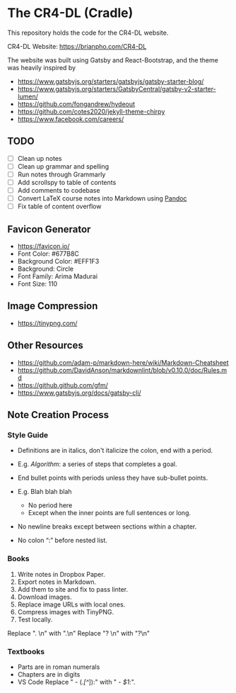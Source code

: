 # The CR4-DL (Cradle)

This repository holds the code for the CR4-DL website.

CR4-DL Website: <https://brianpho.com/CR4-DL>

The website was built using Gatsby and React-Bootstrap, and the theme was heavily inspired by

- <https://www.gatsbyjs.org/starters/gatsbyjs/gatsby-starter-blog/>
- <https://www.gatsbyjs.org/starters/GatsbyCentral/gatsby-v2-starter-lumen/>
- <https://github.com/fongandrew/hydeout>
- <https://github.com/cotes2020/jekyll-theme-chirpy>
- <https://www.facebook.com/careers/>

## TODO

- [ ] Clean up notes
- [ ] Clean up grammar and spelling
- [ ] Run notes through Grammarly
- [ ] Add scrollspy to table of contents
- [ ] Add comments to codebase
- [ ] Convert LaTeX course notes into Markdown using [Pandoc](https://pandoc.org/getting-started.html)
- [ ] Fix table of content overflow

## Favicon Generator

- <https://favicon.io/>
- Font Color: #677B8C
- Background Color: #EFF1F3
- Background: Circle
- Font Family: Arima Madurai
- Font Size: 110

## Image Compression

- <https://tinypng.com/>

## Other Resources

- <https://github.com/adam-p/markdown-here/wiki/Markdown-Cheatsheet>
- <https://github.com/DavidAnson/markdownlint/blob/v0.10.0/doc/Rules.md>
- <https://github.github.com/gfm/>
- <https://www.gatsbyjs.org/docs/gatsby-cli/>

## Note Creation Process

### Style Guide

- Definitions are in italics, don't italicize the colon, end with a period.
- E.g. *Algorithm*: a series of steps that completes a goal.

- End bullet points with periods unless they have sub-bullet points.
- E.g. Blah blah blah
  - No period here
  - Except when the inner points are full sentences or long.

- No newline breaks except between sections within a chapter.
- No colon “:” before nested list.

### Books

1. Write notes in Dropbox Paper.
2. Export notes in Markdown.
3. Add them to site and fix to pass linter.
4. Download images.
5. Replace image URLs with local ones.
6. Compress images with TinyPNG.
7. Test locally.

Replace "\. \n" with ".\n"
Replace "\? \n" with "?\n"

### Textbooks

- Parts are in roman numerals
- Chapters are in digits
- VS Code Replace "  - (.*[^*]):" with "  - *$1*:".
